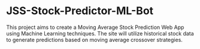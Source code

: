 # JSS-Stock-Predictor-ML-Bot
This project aims to create a Moving Average Stock Prediction Web App using Machine Learning techniques. The site will utilize historical stock data to generate predictions based on moving average crossover strategies.
